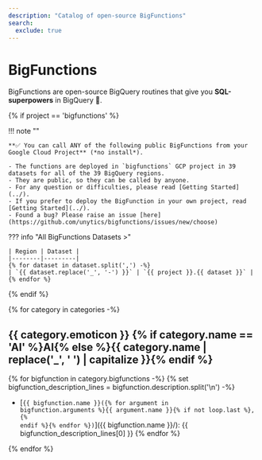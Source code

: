```yaml
---
description: "Catalog of open-source BigFunctions"
search:
  exclude: true
---
```


# BigFunctions


BigFunctions are open-source BigQuery routines that give you **SQL-superpowers** in BigQuery 💪.


{% if project == 'bigfunctions' %}


!!! note ""

    **✅ You can call ANY of the following public BigFunctions from your Google Cloud Project** (*no install*).

    - The functions are deployed in `bigfunctions` GCP project in 39 datasets for all of the 39 BigQuery regions.
    - They are public, so they can be called by anyone.
    - For any question or difficulties, please read [Getting Started](../).
    - If you prefer to deploy the BigFunction in your own project, read [Getting Started](../).
    - Found a bug? Please raise an issue [here](https://github.com/unytics/bigfunctions/issues/new/choose)

??? info "All BigFunctions Datasets >"

    | Region | Dataset |
    |--------|---------|
    {% for dataset in dataset.split(',') -%}    
    | `{{ dataset.replace('_', '-') }}` | `{{ project }}.{{ dataset }}` |
    {% endfor %}

{% endif %}



{% for category in categories -%}

## {{ category.emoticon }} {% if category.name == 'AI' %}AI{% else %}{{ category.name | replace('_', ' ') | capitalize }}{% endif %}

{% for bigfunction in category.bigfunctions -%}
{% set bigfunction_description_lines = bigfunction.description.split('\n') -%}
- [<code>{{ bigfunction.name }}({% for argument in bigfunction.arguments %}{{ argument.name }}{% if not loop.last %}, {% endif %}{% endfor %})</code>]({{ bigfunction.name }}/): {{ bigfunction_description_lines[0] }}
{% endfor %}

{% endfor %}

